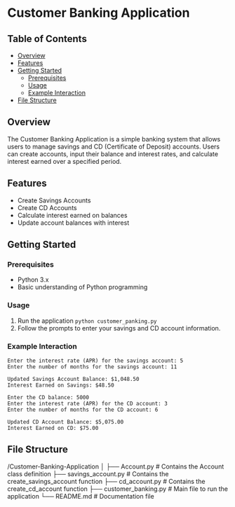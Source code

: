 
# Customer Banking Application

## Table of Contents
- [Overview](#overview)
- [Features](#features)
- [Getting Started](#getting-started)
  - [Prerequisites](#prerequisites)
  - [Usage](#usage)
  - [Example Interaction](#example-interaction)
- [File Structure](#file-structure)


## Overview
The Customer Banking Application is a simple banking system that allows users to manage savings and CD (Certificate of Deposit) accounts. Users can create accounts, input their balance and interest rates, and calculate interest earned over a specified period.

## Features
- Create Savings Accounts
- Create CD Accounts
- Calculate interest earned on balances
- Update account balances with interest


## Getting Started

### Prerequisites
- Python 3.x
- Basic understanding of Python programming

### Usage 
1. Run the application 
```python customer_panking.py ```
2. Follow the prompts to enter your savings and CD account information.
### Example Interaction

``` Enter the savings balance: 1000
Enter the interest rate (APR) for the savings account: 5
Enter the number of months for the savings account: 11

Updated Savings Account Balance: $1,048.50
Interest Earned on Savings: $48.50

Enter the CD balance: 5000
Enter the interest rate (APR) for the CD account: 3
Enter the number of months for the CD account: 6

Updated CD Account Balance: $5,075.00
Interest Earned on CD: $75.00
```

## File Structure
/Customer-Banking-Application
│
├── Account.py              # Contains the Account class definition
├── savings_account.py       # Contains the create_savings_account function
├── cd_account.py            # Contains the create_cd_account function
├── customer_banking.py      # Main file to run the application
└── README.md                # Documentation file


